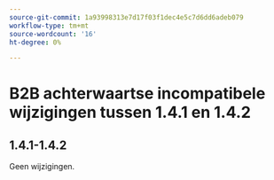 ```yaml
---
source-git-commit: 1a93998313e7d17f03f1dec4e5c7d6dd6adeb079
workflow-type: tm+mt
source-wordcount: '16'
ht-degree: 0%

---
```

# B2B achterwaartse incompatibele wijzigingen tussen 1.4.1 en 1.4.2

## 1.4.1-1.4.2

Geen wijzigingen.
